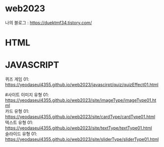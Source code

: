 # web2023

나의 블로그 : https://duektmf34.tistory.com/

# HTML

# JAVASCRIPT
퀴즈 게임 01: https://yeodaseul4355.github.io/web2023/javascirpt/quiz/quizEffect01.html

#사이트
이미지 유형 01: https://yeodaseul4355.github.io/web2023/site/imageType/imageType01.html<br>
카드 유형 01: https://yeodaseul4355.github.io/web2023/site/cardType/cardType01.html<br>
텍스트 유형 01: https://yeodaseul4355.github.io/web2023/site/textType/textType01.html<br>
슬라이드 유형 01: https://yeodaseul4355.github.io/web2023/site/sliderType/sliderType01.html
